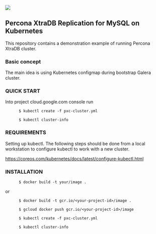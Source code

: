 [![](https://imagelayers.io/badge/devjatkin/percona_xtradb_cluster_5_6:latest.svg)](https://imagelayers.io/?images=devjatkin/percona_xtradb_cluster_5_6:latest 'Get your own badge on imagelayers.io')
## Percona XtraDB Replication for MySQL on Kubernetes

This repository contains a demonstration example of running Percona XtraDB cluster.

### Basic concept

The main idea is using Kubernetes configmap during bootstrap Galera cluster.

### QUICK START
Into project cloud.google.com console run 


          $ kubectl create -f pxc-cluster.yml

          $ kubectl cluster-info

### REQUIREMENTS
Setting up kubectl.
The following steps should be done from a local workstation to configure kubectl to work with a new cluster.

https://coreos.com/kubernetes/docs/latest/configure-kubectl.html

### INSTALLATION

          $ docker build -t your/image .

or

          $ docker build -t gcr.io/<your-project-id>/image .

          $ gcloud docker push gcr.io/<your-project-id>/image

          $ kubectl create -f pxc-cluster.yml
          
          $ kubectl cluster-info

